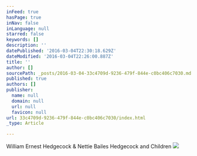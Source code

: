 ```yaml
---
inFeed: true
hasPage: true
inNav: false
inLanguage: null
starred: false
keywords: []
description: ''
datePublished: '2016-03-04T22:30:18.629Z'
dateModified: '2016-03-04T22:26:00.887Z'
title: ''
author: []
sourcePath: _posts/2016-03-04-33c4709d-9236-479f-844e-c0bc406c7030.md
published: true
authors: []
publisher:
  name: null
  domain: null
  url: null
  favicon: null
url: 33c4709d-9236-479f-844e-c0bc406c7030/index.html
_type: Article

---
```

William Ernest Hedgecock & Nettie Bailes Hedgecock and Children
![](https://the-grid-user-content.s3-us-west-2.amazonaws.com/407ced64-cfd7-40bd-b4f7-27c35fee00f5.jpg)
